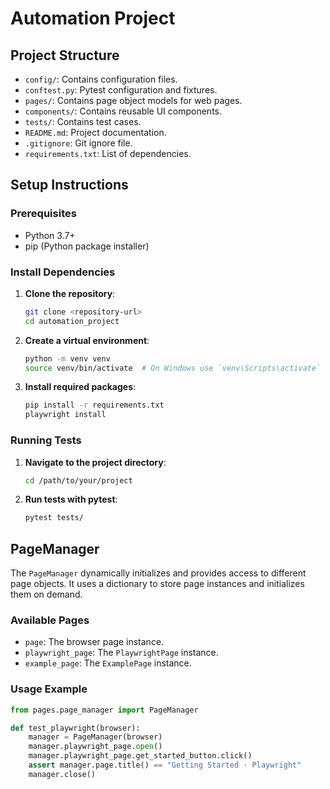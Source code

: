 # Automation Project

## Project Structure

- `config/`: Contains configuration files.
- `conftest.py`: Pytest configuration and fixtures.
- `pages/`: Contains page object models for web pages.
- `components/`: Contains reusable UI components.
- `tests/`: Contains test cases.
- `README.md`: Project documentation.
- `.gitignore`: Git ignore file.
- `requirements.txt`: List of dependencies.

## Setup Instructions

### Prerequisites

- Python 3.7+
- pip (Python package installer)

### Install Dependencies

1. **Clone the repository**:
    ```sh
    git clone <repository-url>
    cd automation_project
    ```

2. **Create a virtual environment**:
    ```sh
    python -m venv venv
    source venv/bin/activate  # On Windows use `venv\Scripts\activate`
    ```

3. **Install required packages**:
    ```sh
    pip install -r requirements.txt
    playwright install
    ```

### Running Tests

1. **Navigate to the project directory**:
    ```sh
    cd /path/to/your/project
    ```

2. **Run tests with pytest**:
    ```sh
    pytest tests/
    ```

## PageManager

The `PageManager` dynamically initializes and provides access to different page objects. It uses a dictionary to store page instances and initializes them on demand.

### Available Pages

- `page`: The browser page instance.
- `playwright_page`: The `PlaywrightPage` instance.
- `example_page`: The `ExamplePage` instance.

### Usage Example

```python
from pages.page_manager import PageManager

def test_playwright(browser):
    manager = PageManager(browser)
    manager.playwright_page.open()
    manager.playwright_page.get_started_button.click()
    assert manager.page.title() == "Getting Started · Playwright"
    manager.close()
